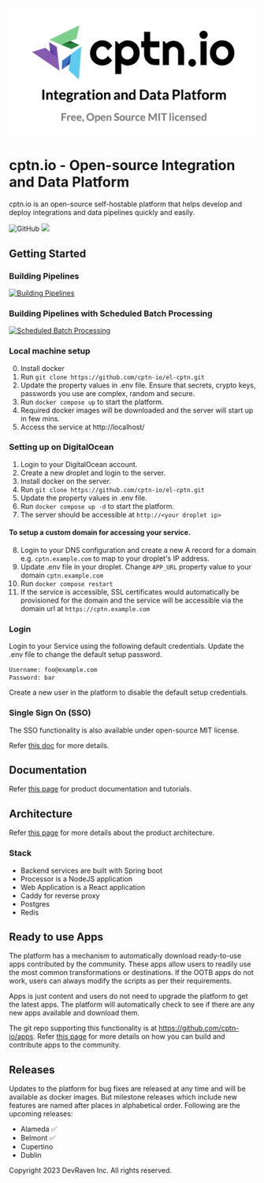 ![Logo](./logos/og-image.png)

# cptn.io - Open-source Integration and Data Platform

cptn.io is an open-source self-hostable platform that helps develop and deploy integrations and data pipelines quickly and easily.

![GitHub](https://img.shields.io/github/license/cptn-io/el-cptn)
[![](https://dcbadge.vercel.app/api/server/ZGFyzhDjZ2)](https://discord.gg/ZGFyzhDjZ2)

## Getting Started

### Building Pipelines

[![Building Pipelines](https://img.youtube.com/vi/b28Fu_oI2Tc/0.jpg)](https://www.youtube.com/watch?v=b28Fu_oI2Tc)

### Building Pipelines with Scheduled Batch Processing

[![Scheduled Batch Processing](https://img.youtube.com/vi/QYelqKmW0J0/0.jpg)](https://www.youtube.com/watch?v=QYelqKmW0J0)

### Local machine setup

0. Install docker
1. Run `git clone https://github.com/cptn-io/el-cptn.git`
2. Update the property values in .env file. Ensure that secrets, crypto keys, passwords you use are complex, random and
   secure.
3. Run `docker compose up` to start the platform.
4. Required docker images will be downloaded and the server will start up in few mins.
5. Access the service at http://localhost/

### Setting up on DigitalOcean

1. Login to your DigitalOcean account.
2. Create a new droplet and login to the server.
3. Install docker on the server.
4. Run `git clone https://github.com/cptn-io/el-cptn.git`
5. Update the property values in .env file.
6. Run `docker compose up -d` to start the platform.
7. The server should be accessible at `http://<your droplet ip>`

#### To setup a custom domain for accessing your service.

8. Login to your DNS configuration and create a new A record for a domain e.g. `cptn.example.com` to map to your
   droplet's IP address.
9. Update .env file in your droplet. Change `APP_URL` property value to your domain `cptn.example.com`
10. Run `docker compose restart`
12. If the service is accessible, SSL certificates would automatically be provisioned for the domain and the service
    will be accessible via the domain url at `https://cptn.example.com`

### Login

Login to your Service using the following default credentials. Update the .env file to change the default setup
password.

```
Username: foo@example.com
Password: bar
```

Create a new user in the platform to disable the default setup credentials.

### Single Sign On (SSO)

The SSO functionality is also available under open-source MIT license.

Refer [this doc](https://docs.cptn.io/docs/settings/sso) for more details.

## Documentation

Refer [this page](https://docs.cptn.io/) for product documentation and tutorials.

## Architecture

Refer [this page](https://docs.cptn.io/docs/architecture/overview) for more details about the product architecture.

### Stack

- Backend services are built with Spring boot
- Processor is a NodeJS application
- Web Application is a React application
- Caddy for reverse proxy
- Postgres
- Redis

## Ready to use Apps

The platform has a mechanism to automatically download ready-to-use apps contributed by the community. These apps allow
users to readily use the most common transformations or destinations. If the OOTB apps do not work, users can always
modify the scripts as per their requirements.

Apps is just content and users do not need to upgrade the platform to get the latest apps. The platform will
automatically check to see if there are any new apps available and download them.

The git repo supporting this functionality is at https://github.com/cptn-io/apps. Refer [this page](https://docs.cptn.io/docs/apps/contributing-apps) for more details on how you can build and contribute apps to the community.

## Releases

Updates to the platform for bug fixes are released at any time and will be available as docker images.
But milestone releases which include new features are named after places in alphabetical order.
Following are the upcoming releases:

- Alameda ✅
- Belmont ✅
- Cupertino
- Dublin

Copyright 2023 DevRaven Inc. All rights reserved.

